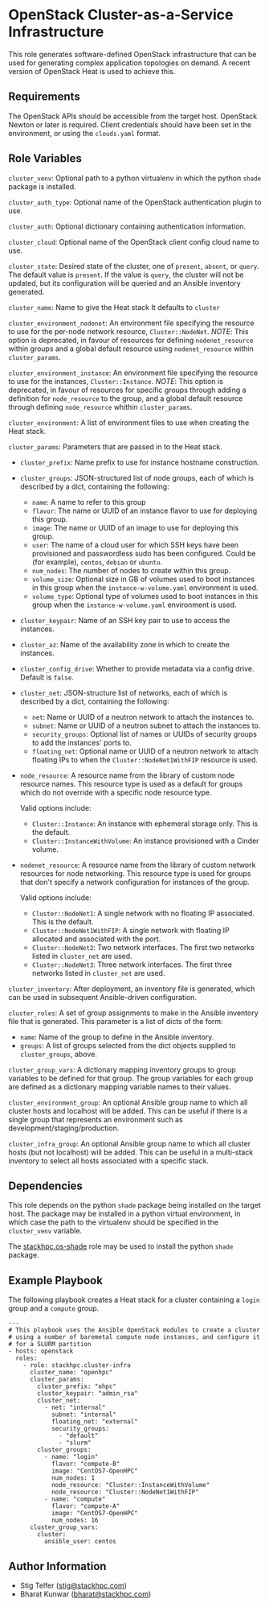 OpenStack Cluster-as-a-Service Infrastructure
=============================================

This role generates software-defined OpenStack infrastructure that can
be used for generating complex application topologies on demand.
A recent version of OpenStack Heat is used to achieve this.

Requirements
------------

The OpenStack APIs should be accessible from the target host.  OpenStack
Newton or later is required.  Client credentials should have been set
in the environment, or using the `clouds.yaml` format.

Role Variables
--------------

`cluster_venv`: Optional path to a python virtualenv in which the python
`shade` package is installed.

`cluster_auth_type`: Optional name of the OpenStack authentication plugin to
use.

`cluster_auth`: Optional dictionary containing authentication information.

`cluster_cloud`: Optional name of the OpenStack client config cloud name to use.

`cluster_state`: Desired state of the cluster, one of `present`, `absent`, or
`query`.  The default value is `present`. If the value is `query`, the cluster
will not be updated, but its configuration will be queried and an Ansible
inventory generated.

`cluster_name`: Name to give the Heat stack
It defaults to `cluster`

`cluster_environment_nodenet`: An environment file specifying the resource to
use for the per-node network resource, `Cluster::NodeNet`. *NOTE*: This option is
deprecated, in favour of resources for defining `nodenet_resource` within groups
and a global default resource using `nodenet_resource` within `cluster_params`.

`cluster_environment_instance`: An environment file specifying the resource to
use for the instances, `Cluster::Instance`. *NOTE*: This option is deprecated,
in favour of resources for specific groups through adding a definition for
`node_resource` to the group, and a global default resource through
defining `node_resource` whithin `cluster_params`.

`cluster_environment`: A list of environment files to use when creating the
Heat stack.

`cluster_params`: Parameters that are passed in to the Heat stack.

  * `cluster_prefix`: Name prefix to use for instance hostname construction.

  * `cluster_groups`: JSON-structured list of node groups, each of which is
     described by a dict, containing the following:

    * `name`: A name to refer to this group
    * `flavor`: The name or UUID of an instance flavor to use for deploying this group.
    * `image`: The name or UUID of an image to use for deploying this group.
    * `user`: The name of a cloud user for which SSH keys have been provisioned and
      passwordless sudo has been configured.  Could be (for example), `centos`, `debian`
      or `ubuntu`.
    * `num_nodes`: The number of nodes to create within this group.
    * `volume_size`: Optional size in GB of volumes used to boot instances in
      this group when the `instance-w-volume.yaml` environment is used.
    * `volume_type`: Optional type of volumes used to boot instances in this
      group when the `instance-w-volume.yaml` environment is used.

  * `cluster_keypair`: Name of an SSH key pair to use to access the instances.

  * `cluster_az`: Name of the availability zone in which to create the
    instances.

  * `cluster_config_drive`: Whether to provide metadata via a config drive.
    Default is `false`.

  * `cluster_net`: JSON-structure list of networks, each of which is described
    by a dict, containing the following:

    * `net`: Name or UUID of a neutron network to attach the instances to.
    * `subnet`: Name or UUID of a neutron subnet to attach the instances to.
    * `security_groups`: Optional list of names or UUIDs of security groups to
      add the instances' ports to.
    * `floating_net`: Optional name or UUID of a neutron network to attach
      floating IPs to when the `Cluster::NodeNet1WithFIP` resource is used.

  * `node_resource`: A resource name from the library of custom node resource 
     names.  This resource type is used as a default for groups which do not
     override with a specific node resource type.

     Valid options include:

    * `Cluster::Instance`: An instance with ephemeral storage only.
      This is the default.
    * `Cluster::InstanceWithVolume`: An instance provisioned with a Cinder volume.

  * `nodenet_resource`: A resource name from the library of custom network 
    resources for node networking.  This resource type is used for groups that
    don't specify a network configuration for instances of the group.

    Valid options include:

    * `Cluster::NodeNet1`: A single network with no floating IP associated.
      This is the default.
    * `Cluster::NodeNet1WithFIP`: A single network with floating IP allocated
      and associated with the port.
    * `Cluster::NodeNet2`: Two network interfaces.  The first two networks listed
      in `cluster_net` are used.
    * `Cluster::NodeNet3`: Three network interfaces.  The first three networks listed
      in `cluster_net` are used.

`cluster_inventory`: After deployment, an inventory file is generated,
which can be used in subsequent Ansible-driven configuration.

`cluster_roles`: A set of group assignments to make in the Ansible inventory file
that is generated.  This parameter is a list of dicts of the form:

  * `name`: Name of the group to define in the Ansible inventory.
  * `groups`: A list of groups selected from the dict objects supplied to `cluster_groups`, above.

`cluster_group_vars`: A dictionary mapping inventory groups to group variables
to be defined for that group. The group variables for each group are defined as
a dictionary mapping variable names to their values.

`cluster_environment_group`: An optional Ansible group name to which all
cluster hosts and localhost will be added. This can be useful if there is a
single group that represents an environment such as
development/staging/production.

`cluster_infra_group`: An optional Ansible group name to which all
cluster hosts (but not localhost) will be added. This can be useful in a multi-stack
inventory to select all hosts associated with a specific stack.

Dependencies
------------

This role depends on the python `shade` package being installed on the target
host. The package may be installed in a python virtual environment, in which
case the path to the virtualenv should be specified in the `cluster_venv`
variable.

The [stackhpc.os-shade](https://galaxy.ansible.com/stackhpc/os-shade/) role may
be used to install the python `shade` package.

Example Playbook
----------------

The following playbook creates a Heat stack for a cluster containing a `login`
group and a `compute` group.

    ---
    # This playbook uses the Ansible OpenStack modules to create a cluster
    # using a number of baremetal compute node instances, and configure it
    # for a SLURM partition
    - hosts: openstack
      roles:
        - role: stackhpc.cluster-infra
          cluster_name: "openhpc"
          cluster_params:
            cluster_prefix: "ohpc"
            cluster_keypair: "admin_rsa"
            cluster_net:
              - net: "internal"
                subnet: "internal"
                floating_net: "external"
                security_groups:
                  - "default"
                  - "slurm"
            cluster_groups:
              - name: "login"
                flavor: "compute-B"
                image: "CentOS7-OpenHPC"
                num_nodes: 1
                node_resource: "Cluster::InstanceWithVolume"
                node_resource: "Cluster::NodeNet1WithFIP"
              - name: "compute"
                flavor: "compute-A"
                image: "CentOS7-OpenHPC"
                num_nodes: 16
          cluster_group_vars:
            cluster:
              ansible_user: centos

Author Information
------------------

- Stig Telfer (<stig@stackhpc.com>)
- Bharat Kunwar (<bharat@stackhpc.com>)
